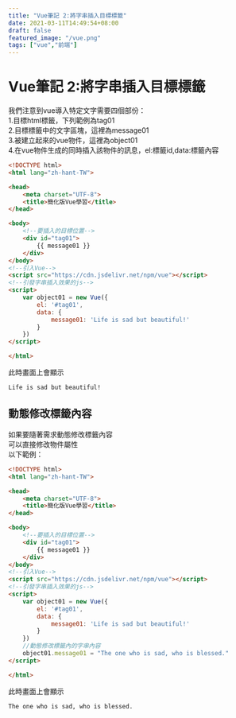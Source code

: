 ```yaml
---
title: "Vue筆記 2:將字串插入目標標籤"
date: 2021-03-11T14:49:54+08:00
draft: false
featured_image: "/vue.png"
tags: ["vue","前端"]
---
```


# Vue筆記 2:將字串插入目標標籤

我們注意到vue導入特定文字需要四個部份：  
 1.目標html標籤，下列範例為tag01  
 2.目標標籤中的文字區塊，這裡為message01  
 3.被建立起來的vue物件，這裡為object01  
 4.在vue物件生成的同時插入該物件的訊息，el:標籤id,data:標籤內容

```html
<!DOCTYPE html>
<html lang="zh-hant-TW">

<head>
    <meta charset="UTF-8">
    <title>簡化版Vue學習</title>
</head>

<body>
    <!--要插入的目標位置-->
    <div id="tag01">
        {{ message01 }}
    </div>
</body>
<!--引入Vue-->
<script src="https://cdn.jsdelivr.net/npm/vue"></script>
<!--引發字串插入效果的js-->
<script>
    var object01 = new Vue({
        el: '#tag01',
        data: {
            message01: 'Life is sad but beautiful!'
        }
    })
</script>

</html>
```

此時畫面上會顯示

```text
Life is sad but beautiful!
```

## 動態修改標籤內容

如果要隨著需求動態修改標籤內容  
可以直接修改物件屬性  
以下範例：  

```html
<!DOCTYPE html>
<html lang="zh-hant-TW">

<head>
    <meta charset="UTF-8">
    <title>簡化版Vue學習</title>
</head>

<body>
    <!--要插入的目標位置-->
    <div id="tag01">
        {{ message01 }}
    </div>
</body>
<!--引入Vue-->
<script src="https://cdn.jsdelivr.net/npm/vue"></script>
<!--引發字串插入效果的js-->
<script>
    var object01 = new Vue({
        el: '#tag01',
        data: {
            message01: 'Life is sad but beautiful!'
        }
    })
    //動態修改標籤內的字串內容
    object01.message01 = "The one who is sad, who is blessed."
</script>

</html>
```

此時畫面上會顯示

```text
The one who is sad, who is blessed.
```
